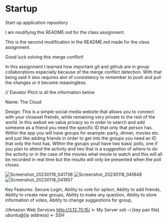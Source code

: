 # Startup
Start up application repository 

I am modifying this README.md for the class assignment.

This is the second modification in the README.md made for the class assignment.

Good luck solving this merge conflict!

In this assignment I learned how important git and github are in group collaborations especially because of the merge conflict detection. With that being said It also requires alot of consistency to remember to push and pull the changes or it become meaningless. 

// Elavator Pitch is all the information below 

Name:
The Cloud 

Design:
This is a simple social media website that allows you to connect with your closeset freinds, while remaining very private to the rest of the world. In this websit we value privacy so in order to search and add someone as a friend you need the specific ID that only that person has. Within the app you will have groups for example: party, dinner, movies etc. and just like adding friends in order to get into the groups you need an ID that only the host has. Within the gorups youll have two basic polls, one if you plan to attend the activity and two that is a suggestion of where to do the activity or in the case of the movies what movie to watch and this will all be recorded in real time but the results will only be presented when the poll closes. 



![Screenshot_20230118_041738](https://user-images.githubusercontent.com/99998731/213316586-2984e11d-67e6-4bdd-abee-45872434e8fe.png)
![Screenshot_20230118_041848](https://user-images.githubusercontent.com/99998731/213316591-5e6215b3-c20d-4124-908e-fef2ca02b542.png)
![Screenshot_20230118_041857](https://user-images.githubusercontent.com/99998731/213316593-d56e66f5-2dbb-4c5c-895e-c0a3bd2553bc.png)


Key Features:
Secure Login,
Ability to vote for option, 
Ability to add friends,
Ability to create new groups, 
Ability to make any question, 
Ability to store information of votes, 
Ability to change suggestions for group, 


//Amazon Web Services 
http://3.12.70.15/ <- My Server
ssh -i [key pair file] ubuntu@[ip address] <- SSH 


